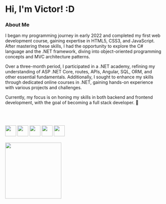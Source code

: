 # Hi, I'm Victor! :D

### About Me

I began my programming journey in early 2022 and completed my first web development course, gaining expertise in HTML5, CSS3, and JavaScript. After mastering these skills, I had the opportunity to explore the C# language and the .NET framework, diving into object-oriented programming concepts and MVC architecture patterns.

Over a three-month period, I participated in a .NET academy, refining my understanding of ASP .NET Core, routes, APIs, Angular, SQL, ORM, and other essential fundamentals. Additionally, I sought to enhance my skills through dedicated online courses in .NET, gaining hands-on experience with various projects and challenges.

Currently, my focus is on honing my skills in both backend and frontend development, with the goal of becoming a full stack developer. 🎯
<br>
<br>
<br>
<br>

  <div>
    <img src="https://cdn.jsdelivr.net/gh/devicons/devicon/icons/html5/html5-original.svg" width="35px" />
    <img src="https://cdn.jsdelivr.net/gh/devicons/devicon/icons/css3/css3-original.svg" width="35px" />
    <img src="https://cdn.jsdelivr.net/gh/devicons/devicon/icons/javascript/javascript-original.svg" width="35px" />
    <img src="https://cdn.jsdelivr.net/gh/devicons/devicon/icons/csharp/csharp-original.svg" width="35px" />
    <img src="https://cdn.jsdelivr.net/gh/devicons/devicon/icons/dotnetcore/dotnetcore-original.svg" width="35px"/>
  </div>
  <br>

  <a href="https://github.com/victorchaves10">
    <img height="180em" src="https://github-readme-stats.vercel.app/api/top-langs/?username=victorchaves10&layout=compact&langs_count=8&theme=dracula&hide=scss,less"/>
  </a>

</div>
